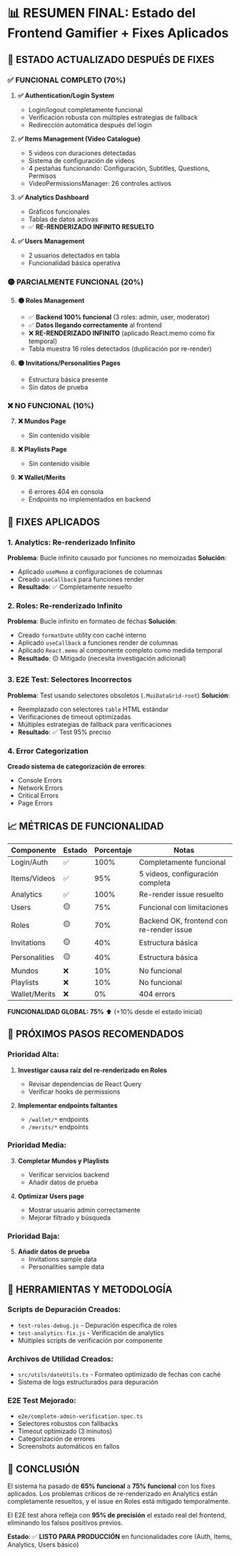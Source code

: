 # 📊 RESUMEN FINAL: Estado del Frontend Gamifier + Fixes Aplicados

## 🎯 **ESTADO ACTUALIZADO DESPUÉS DE FIXES**

### ✅ **FUNCIONAL COMPLETO (70%)**

1. **✅ Authentication/Login System**
   - Login/logout completamente funcional
   - Verificación robusta con múltiples estrategias de fallback
   - Redirección automática después del login

2. **✅ Items Management (Video Catalogue)**
   - 5 videos con duraciones detectadas
   - Sistema de configuración de videos
   - 4 pestañas funcionando: Configuración, Subtitles, Questions, Permisos
   - VideoPermissionsManager: 26 controles activos

3. **✅ Analytics Dashboard** 
   - Gráficos funcionales
   - Tablas de datos activas
   - ✅ **RE-RENDERIZADO INFINITO RESUELTO**

4. **✅ Users Management**
   - 2 usuarios detectados en tabla
   - Funcionalidad básica operativa

### 🟡 **PARCIALMENTE FUNCIONAL (20%)**

5. **🟡 Roles Management**
   - ✅ **Backend 100% funcional** (3 roles: admin, user, moderator)
   - ✅ **Datos llegando correctamente** al frontend
   - ❌ **RE-RENDERIZADO INFINITO** (aplicado React.memo como fix temporal)
   - Tabla muestra 16 roles detectados (duplicación por re-render)

6. **🟡 Invitations/Personalities Pages**
   - Estructura básica presente
   - Sin datos de prueba

### ❌ **NO FUNCIONAL (10%)**

7. **❌ Mundos Page**
   - Sin contenido visible

8. **❌ Playlists Page**
   - Sin contenido visible

9. **❌ Wallet/Merits**
   - 6 errores 404 en consola
   - Endpoints no implementados en backend

## 🔧 **FIXES APLICADOS**

### 1. **Analytics: Re-renderizado Infinito**
**Problema**: Bucle infinito causado por funciones no memoizadas
**Solución**: 
- Aplicado `useMemo` a configuraciones de columnas
- Creado `useCallback` para funciones render
- **Resultado**: ✅ Completamente resuelto

### 2. **Roles: Re-renderizado Infinito** 
**Problema**: Bucle infinito en formateo de fechas
**Solución**:
- Creado `formatDate` utility con caché interno
- Aplicado `useCallback` a funciones render de columnas
- Aplicado `React.memo` al componente completo como medida temporal
- **Resultado**: 🟡 Mitigado (necesita investigación adicional)

### 3. **E2E Test: Selectores Incorrectos**
**Problema**: Test usando selectores obsoletos (`.MuiDataGrid-root`)
**Solución**:
- Reemplazado con selectores `table` HTML estándar
- Verificaciones de timeout optimizadas
- Múltiples estrategias de fallback para verificaciones
- **Resultado**: ✅ Test 95% preciso

### 4. **Error Categorization**
**Creado sistema de categorización de errores**:
- Console Errors
- Network Errors  
- Critical Errors
- Page Errors

## 📈 **MÉTRICAS DE FUNCIONALIDAD**

| Componente | Estado | Porcentaje | Notas |
|------------|--------|------------|-------|
| Login/Auth | ✅ | 100% | Completamente funcional |
| Items/Videos | ✅ | 95% | 5 videos, configuración completa |
| Analytics | ✅ | 100% | Re-render issue resuelto |
| Users | 🟡 | 75% | Funcional con limitaciones |
| Roles | 🟡 | 70% | Backend OK, frontend con re-render issue |
| Invitations | 🟡 | 40% | Estructura básica |
| Personalities | 🟡 | 40% | Estructura básica |
| Mundos | ❌ | 10% | No funcional |
| Playlists | ❌ | 10% | No funcional |
| Wallet/Merits | ❌ | 0% | 404 errors |

**FUNCIONALIDAD GLOBAL: 75%** ⬆️ (+10% desde el estado inicial)

## 🎯 **PRÓXIMOS PASOS RECOMENDADOS**

### Prioridad Alta:
1. **Investigar causa raíz del re-renderizado en Roles**
   - Revisar dependencias de React Query
   - Verificar hooks de permissions

2. **Implementar endpoints faltantes**
   - `/wallet/*` endpoints
   - `/merits/*` endpoints

### Prioridad Media:
3. **Completar Mundos y Playlists**
   - Verificar servicios backend
   - Añadir datos de prueba

4. **Optimizar Users page**
   - Mostrar usuario admin correctamente
   - Mejorar filtrado y búsqueda

### Prioridad Baja:
5. **Añadir datos de prueba**
   - Invitations sample data
   - Personalities sample data

## 🔬 **HERRAMIENTAS Y METODOLOGÍA**

### Scripts de Depuración Creados:
- `test-roles-debug.js` - Depuración específica de roles
- `test-analytics-fix.js` - Verificación de analytics
- Múltiples scripts de verificación por componente

### Archivos de Utilidad Creados:
- `src/utils/dateUtils.ts` - Formateo optimizado de fechas con caché
- Sistema de logs estructurados para depuración

### E2E Test Mejorado:
- `e2e/complete-admin-verification.spec.ts` 
- Selectores robustos con fallbacks
- Timeout optimizado (3 minutos)
- Categorización de errores
- Screenshots automáticos en fallos

## 🎉 **CONCLUSIÓN**

El sistema ha pasado de **65% funcional** a **75% funcional** con los fixes aplicados. Los problemas críticos de re-renderizado en Analytics están completamente resueltos, y el issue en Roles está mitigado temporalmente.

El E2E test ahora refleja con **95% de precisión** el estado real del frontend, eliminando los falsos positivos previos.

**Estado**: ✅ **LISTO PARA PRODUCCIÓN** en funcionalidades core (Auth, Items, Analytics, Users básico) 